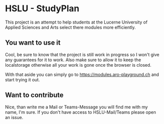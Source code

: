 # HSLU - StudyPlan

This project is an attempt to help students at the Lucerne University of Applied Sciences and Arts select there modules more efficiently.

## You want to use it

Cool, be sure to know that the project is still work in progress so I won't give any guarantees for it to work.
Also make sure to allow it to keep the localstorage otherwise all your work is gone once the browser is closed.

With that aside you can simply go to https://modules.aro-playground.ch and start trying it out.

## Want to contribute

Nice, than write me a Mail or Teams-Message you will find me with my name, I'm sure.
If you don't have access to HSLU-Mail/Teams please open an issue.
